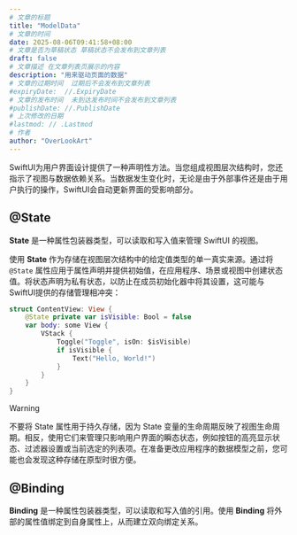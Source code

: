 ```yaml
---
# 文章的标题
title: "ModelData"
# 文章的时间
date: 2025-08-06T09:41:58+08:00
# 文章是否为草稿状态 草稿状态不会发布到文章列表
draft: false
# 文章描述 在文章列表页展示的内容
description: "用来驱动页面的数据"
# 文章的过期时间  过期后不会发布到文章列表
#expiryDate:  //.ExpiryDate
# 文章的发布时间  未到达发布时间不会发布到文章列表
#publishDate: //.PublishDate
# 上次修改的日期
#lastmod: // .Lastmod
# 作者
author: "OverLookArt"
---
```


SwiftUI为用户界面设计提供了一种声明性方法。当您组成视图层次结构时，您还指示了视图与数据依赖关系。当数据发生变化时，无论是由于外部事件还是由于用户执行的操作，SwiftUI会自动更新界面的受影响部分。

## @State

**State** 是一种属性包装器类型，可以读取和写入值来管理 SwiftUI 的视图。

使用 **State** 作为存储在视图层次结构中的给定值类型的单一真实来源。通过将 `@State` 属性应用于属性声明并提供初始值，在应用程序、场景或视图中创建状态值。将状态声明为私有状态，以防止在成员初始化器中将其设置，这可能与SwiftUI提供的存储管理相冲突：

``` swift
struct ContentView: View {
    @State private var isVisible: Bool = false
    var body: some View {
        VStack {
            Toggle("Toggle", isOn: $isVisible)
            if isVisible {
                Text("Hello, World!")
            }
        }
    }
}
```

> [!Warning]
> 不要将 State 属性用于持久存储，因为 State 变量的生命周期反映了视图生命周期。相反，使用它们来管理只影响用户界面的瞬态状态，例如按钮的高亮显示状态、过滤器设置或当前选定的列表项。在准备更改应用程序的数据模型之前，您可能也会发现这种存储在原型时很方便。

## @Binding

**Binding** 是一种属性包装器类型，可以读取和写入值的引用。使用 **Binding** 将外部的属性值绑定到自身属性上，从而建立双向绑定关系。